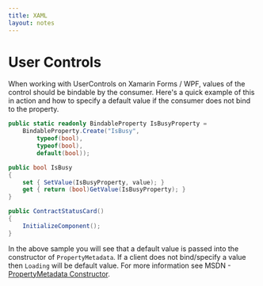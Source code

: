 ```yaml
---
title: XAML
layout: notes
---
```


# User Controls

When working with UserControls on Xamarin Forms / WPF, values of the control should be bindable by the consumer. Here's a quick example of this in action and how to specify a default value if the consumer does not bind to the property.

```csharp
public static readonly BindableProperty IsBusyProperty =
    BindableProperty.Create("IsBusy",
        typeof(bool),
        typeof(bool),
        default(bool)); 

public bool IsBusy
{
    set { SetValue(IsBusyProperty, value); }
    get { return (bool)GetValue(IsBusyProperty); }
}

public ContractStatusCard()
{
    InitializeComponent();
}
```

In the above sample you will see that a default value is passed into the constructor of `PropertyMetadata`. If a client does not bind/specify a value then `Loading` will be default value. For more information see MSDN - [PropertyMetadata Constructor](https://msdn.microsoft.com/en-us/library/ms557329(v=vs.110).aspx).

